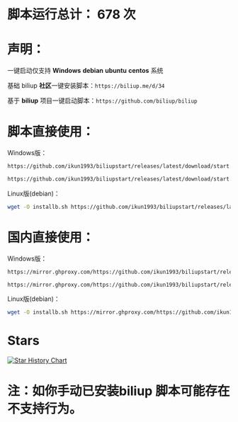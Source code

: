 # 脚本运行总计： 678 次


# 声明：

一键启动仅支持 **Windows** **debian** **ubuntu** **centos** 系统

基础 biliup **社区**一键安装脚本：`https://biliup.me/d/34`

基于 **biliup** 项目一键启动脚本：`https://github.com/biliup/biliup`

#
# 脚本直接使用：

Windows版：

```bash
https://github.com/ikun1993/biliupstart/releases/latest/download/start.ps1
```
```bash
https://github.com/ikun1993/biliupstart/releases/latest/download/start.bat
```

Linux版(debian)：

```bash
wget -O installb.sh https://github.com/ikun1993/biliupstart/releases/latest/download/start.sh && chmod +x installb.sh && bash installb.sh
```

#
# 国内直接使用：

Windows版：

```bash
https://mirror.ghproxy.com/https://github.com/ikun1993/biliupstart/releases/latest/download/start.ps1
```
```bash
https://mirror.ghproxy.com/https://github.com/ikun1993/biliupstart/releases/latest/download/start.bat
```

Linux版(debian)：

```bash
wget -O installb.sh https://mirror.ghproxy.com/https://github.com/ikun1993/biliupstart/releases/latest/download/start.sh && chmod +x installb.sh && bash installb.sh
```

#
# Stars
[![Star History Chart](https://api.star-history.com/svg?repos=ikun1993/biliupstart&type=Date)](https://star-history.com/#ikun1993/biliupstart&Date)

#
# 注：如你手动已安装biliup 脚本可能存在不支持行为。

